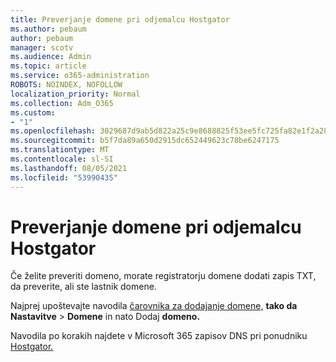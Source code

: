 ```yaml
---
title: Preverjanje domene pri odjemalcu Hostgator
ms.author: pebaum
author: pebaum
manager: scotv
ms.audience: Admin
ms.topic: article
ms.service: o365-administration
ROBOTS: NOINDEX, NOFOLLOW
localization_priority: Normal
ms.collection: Adm_O365
ms.custom:
- "1"
ms.openlocfilehash: 3029687d9ab5d822a25c9e8688825f53ee5fc725fa82e1f2a282d22720431331
ms.sourcegitcommit: b5f7da89a650d2915dc652449623c78be6247175
ms.translationtype: MT
ms.contentlocale: sl-SI
ms.lasthandoff: 08/05/2021
ms.locfileid: "53990435"
---
```

# <a name="verify-your-domain-with-hostgator"></a>Preverjanje domene pri odjemalcu Hostgator

Če želite preveriti domeno, morate registratorju domene dodati zapis TXT, da preverite, ali ste lastnik domene. 

Najprej upoštevajte navodila [čarovnika za dodajanje domene,](https://admin.microsoft.com/Adminportal#/Domains) **tako da Nastavitve** \> **Domene** in nato Dodaj **domeno.**
  
Navodila po korakih najdete v Microsoft 365 zapisov DNS pri ponudniku [Hostgator.](https://docs.microsoft.com/microsoft-365/admin/dns/create-dns-records-at-hostgator)